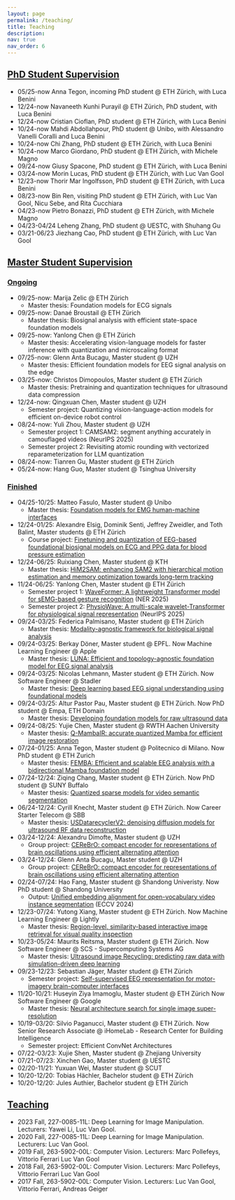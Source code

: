 ```yaml
---
layout: page
permalink: /teaching/
title: Teaching
description: 
nav: true
nav_order: 6
---
```


[//]: # (For now, this page is assumed to be a static description of your courses. You can convert it to a collection similar to `_projects/` so that you can have a dedicated page for each course.)

[//]: # ()
[//]: # (Organize your courses by years, topics, or universities, however you like!)


## [PhD Student Supervision](#phd-student-supervision)

- 05/25-now Anna Tegon, incoming PhD student @ ETH Zürich, with Luca Benini
- 12/24-now Navaneeth Kunhi Purayil @ ETH Zürich, PhD student, with Luca Benini
- 12/24-now Cristian Cioflan, PhD student @ ETH Zürich, with Luca Benini
- 10/24-now Mahdi Abdollahpour, PhD student @ Unibo, with Alessandro Vanelli Coralli and Luca Benini
- 10/24-now Chi Zhang, PhD student @ ETH Zürich, with Luca Benini
- 10/24-now Marco Giordano, PhD student @ ETH Zürich, with Michele Magno
- 09/24-now Giusy Spacone, PhD student @ ETH Zürich, with Luca Benini
- 03/24-now Morin Lucas, PhD student @ ETH Zürich, with Luc Van Gool
- 12/23-now Thorir Mar Ingolfsson, PhD student @ ETH Zürich, with Luca Benini
- 08/23-now Bin Ren, visiting PhD student @ ETH Zürich, with Luc Van Gool, Nicu Sebe, and Rita Cucchiara
- 04/23-now Pietro Bonazzi, PhD student @ ETH Zürich, with Michele Magno
- 04/23-04/24 Leheng Zhang, PhD student @ UESTC, with Shuhang Gu
- 03/21-06/23 Jiezhang Cao, PhD student @ ETH Zürich, with Luc Van Gool

## [Master Student Supervision](#master-student-supervision)
### [Ongoing](#ongoing)
- 09/25-now: Marija Zelic @ ETH Zürich
  - Master thesis: Foundation models for ECG signals
- 09/25-now: Danaé Broustail @ ETH Zürich
  - Master thesis: Biosignal analysis with efficient state-space foundation models
- 09/25-now: Yanlong Chen @ ETH Zürich
  - Master thesis: Accelerating vision-language models for faster inference with quantization and microscaling format
- 07/25-now: Glenn Anta Bucagu, Master student @ UZH
  - Master thesis: Efficient foundation models for EEG signal analysis on the edge
- 03/25-now: Christos Dimopoulos, Master student @ ETH Zürich
  - Master thesis: Pretraining and quantization techniques for ultrasound data compression
- 12/24-now: Qingxuan Chen, Master student @ UZH
  - Semester project: Quantizing vision-language-action models for efficient on-device robot control
- 08/24-now: Yuli Zhou, Master student @ UZH
  - Semester project 1: CAMSAM2: segment anything accurately in camouflaged videos (NeurIPS 2025)
  - Semester project 2: Revisiting atomic rounding with vectorized reparameterization for LLM quantization
- 08/24-now: Tianren Gu, Master student @ ETH Zürich
- 05/24-now: Hang Guo, Master student @ Tsinghua University

### [Finished](#finished)
- 04/25-10/25: Matteo Fasulo, Master student @ Unibo
  - Master thesis: [Foundation models for EMG human-machine interfaces](https://ofsoundof.github.io/assets/pdf/thesis/)
- 12/24-01/25: Alexandre Elsig, Dominik Senti, Jeffrey Zweidler, and Toth Balint, Master students @ ETH Zürich
  - Course project: [Finetuning and quantization of EEG-based foundational biosignal models on ECG and PPG data for blood pressure estimation](https://www.arxiv.org/abs/2502.17460)
- 12/24-06/25: Ruixiang Chen, Master student @ KTH
  - Master thesis: [HiM2SAM: enhancing SAM2 with hierarchical motion estimation and memory optimization towards long-term tracking](https://arxiv.org/abs/2507.07603)
- 11/24-06/25: Yanlong Chen, Master student @ ETH Zürich
  - Semester project 1: [WaveFormer: A lightweight Transformer model for sEMG-based gesture recognition](https://arxiv.org/abs/2506.11168) (NER 2025)
  - Semester project 2: [PhysioWave: A multi-scale wavelet-Transformer for physiological signal representation](https://arxiv.org/abs/2506.10351) (NeurIPS 2025)
- 09/24-03/25: Federica Palmisano, Master student @ ETH Zürich
  - Master thesis: [Modality-agnostic framework for  biological signal analysis](https://ofsoundof.github.io/assets/pdf/thesis/2024_Federica_ECG.pdf)
- 09/24-03/25: Berkay Döner, Master student @ EPFL. Now Machine Learning Engineer @ Apple
  - Master thesis: [LUNA: Efficient and topology-agnostic foundation model for EEG signal analysis](https://ofsoundof.github.io/assets/pdf/thesis/2024_Berkay_EEG.pdf)
- 09/24-03/25: Nicolas Lehmann, Master student @ ETH Zürich. Now Software Engineer @ Stadler
  - Master thesis: [Deep learning based EEG signal understanding using foundational models](https://ofsoundof.github.io/assets/pdf/thesis/2024_Nicolas_EEG.pdf)
- 09/24-03/25: Altur Pastor Pau, Master student @ ETH Zürich. Now PhD student @ Empa, ETH Domain
  - Master thesis: [Developing foundation models for raw ultrasound data](https://ofsoundof.github.io/assets/pdf/thesis/2024_Pau_ultrasound.pdf)
- 09/24-08/25: Yujie Chen, Master student @ RWTH Aachen University
  - Master thesis: [Q-MambaIR: accurate quantized Mamba for efficient image restoration](https://arxiv.org/abs/2503.21970)
- 07/24-01/25: Anna Tegon, Master student @ Politecnico di Milano. Now PhD student @ ETH Zurich
  - Master thesis: [FEMBA: Efficient and scalable EEG analysis with a bidirectional Mamba foundation model](https://arxiv.org/abs/2502.06438)
- 07/24-12/24: Ziqing Chang, Master student @ ETH Zürich. Now PhD student @ SUNY Buffalo
  - Master thesis: [Quantized sparse models for video semantic segmentation](https://ofsoundof.github.io/assets/pdf/thesis/2024_Ziqing_quantization.pdf)
- 06/24-12/24: Cyrill Knecht, Master student @ ETH Zürich. Now Career Starter Telecom @ SBB
  - Master thesis: [USDatarecyclerV2: denoising diffusion models for ultrasound RF data reconstruction](https://ofsoundof.github.io/assets/pdf/thesis/2024_Cyrill_ultrasound.pdf)
- 03/24-12/24: Alexandru Dimofte, Master student @ UZH
  - Group project: [CEReBrO: compact encoder for representations of brain oscillations using efficient alternating attention](https://arxiv.org/abs/2501.10885)
- 03/24-12/24: Glenn Anta Bucagu, Master student @ UZH
  - Group project: [CEReBrO: compact encoder for representations of brain oscillations using efficient alternating attention](https://arxiv.org/abs/2501.10885)
- 02/24-07/24: Hao Fang, Master student @ Shandong Univeristy. Now PhD student @ Shandong University
  - Output: [Unified embedding alignment for open-vocabulary video instance segmentation](https://arxiv.org/abs/2407.07427) (ECCV 2024)
- 12/23-07/24: Yutong Xiang, Master student @ ETH Zürich. Now Machine Learning Engineer @ Lightly
  - Master thesis: [Region-level, similarity-based interactive image retrieval for visual quality inspection](https://ofsoundof.github.io/assets/pdf/thesis/2023_Yutong_image_retrieval.pdf)
- 10/23-05/24: Maurits Reitsma, Master student @ ETH Zürich. Now Software Engineer @ SCS - Supercomputing Systems AG
  - Master thesis: [Ultrasound image Recycling: predicting raw data with simulation-driven deep learning](https://ofsoundof.github.io/assets/pdf/thesis/2023_Maurits_ultrasound.pdf)
- 09/23-12/23: Sebastian Jäger, Master student @ ETH Zürich
  - Semester project: [Self-supervised EEG representation for motor-imagery brain-computer interfaces](https://ofsoundof.github.io/assets/pdf/thesis/2023_Sebastian_EEG.pdf)
- 11/20-10/21: Huseyin Ziya Imamoglu, Master student @ ETH Zürich Now Software Engineer @ Google
  - Master thesis: [Neural architecture search for single image super-resolution](https://ofsoundof.github.io/assets/pdf/thesis/2021_Ziya_NAS.pdf)
- 10/19-03/20: Silvio Paganucci, Master student @ ETH Zürich. Now Senior Research Associate @ iHomeLab - Research Center for Building Intelligence
  - Semester project: Efficient ConvNet Architectures
- 07/22-03/23: Xujie Shen, Master student @ Zhejiang University
- 07/21-07/23: Xinchen Gao, Master student @ UESTC
- 02/20-11/21: Yuxuan Wei, Master student @ SCUT
- 10/20-12/20: Tobias Hächler, Bachelor student @ ETH Zürich
- 10/20-12/20: Jules Authier, Bachelor student @ ETH Zürich

[//]: # (- 02/25-09/25: Federico Brancasi, Master student @ University of Trento)
[//]: # (  - Master thesis)

## [Teaching](#teaching)
- 2023 Fall, 227-0085-11L: Deep Learning for Image Manipulation. Lecturers: Yawei Li, Luc Van Gool.
- 2020 Fall, 227-0085-11L: Deep Learning for Image Manipulation. Lecturers: Luc Van Gool.
- 2019 Fall, 263-5902-00L: Computer Vision. Lecturers: Marc Pollefeys, Vittorio Ferrari Luc Van Gool
- 2018 Fall, 263-5902-00L: Computer Vision. Lecturers: Marc Pollefeys, Vittorio Ferrari Luc Van Gool
- 2017 Fall, 263-5902-00L: Computer Vision. Lecturers: Luc Van Gool, Vittorio Ferrari, Andreas Geiger